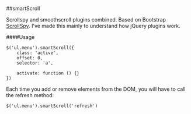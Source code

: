 ##smartScroll


Scrollspy and smoothscroll plugins combined. Based on Bootstrap [ScrollSpy](http://twitter.github.io/bootstrap/javascript.html#scrollspy). I've made this mainly to understand how jQuery plugins work.


####Usage 

	$('ul.menu').smartScroll({
		class: 'active',
		offset: 0,
		selector: 'a',
		
		activate: function () {}
	})
	
Each time you add or remove elements from the DOM, you will have to call the refresh method:

	$('ul.menu').smartScroll('refresh')
